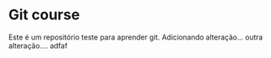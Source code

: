 # Git course

Este é um repositório teste para aprender git.
Adicionando alteração...
outra alteração....
adfaf
